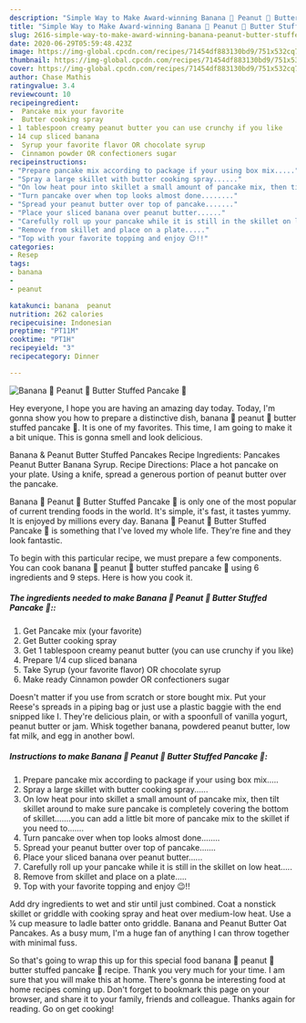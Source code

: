 ```yaml
---
description: "Simple Way to Make Award-winning Banana 🍌 Peanut 🥜 Butter Stuffed Pancake 🥞"
title: "Simple Way to Make Award-winning Banana 🍌 Peanut 🥜 Butter Stuffed Pancake 🥞"
slug: 2616-simple-way-to-make-award-winning-banana-peanut-butter-stuffed-pancake
date: 2020-06-29T05:59:48.423Z
image: https://img-global.cpcdn.com/recipes/71454df883130bd9/751x532cq70/banana-🍌-peanut-🥜-butter-stuffed-pancake-🥞-recipe-main-photo.jpg
thumbnail: https://img-global.cpcdn.com/recipes/71454df883130bd9/751x532cq70/banana-🍌-peanut-🥜-butter-stuffed-pancake-🥞-recipe-main-photo.jpg
cover: https://img-global.cpcdn.com/recipes/71454df883130bd9/751x532cq70/banana-🍌-peanut-🥜-butter-stuffed-pancake-🥞-recipe-main-photo.jpg
author: Chase Mathis
ratingvalue: 3.4
reviewcount: 10
recipeingredient:
-  Pancake mix your favorite
-  Butter cooking spray
- 1 tablespoon creamy peanut butter you can use crunchy if you like
- 14 cup sliced banana
-  Syrup your favorite flavor OR chocolate syrup
-  Cinnamon powder OR confectioners sugar
recipeinstructions:
- "Prepare pancake mix according to package if your using box mix....."
- "Spray a large skillet with butter cooking spray......"
- "On low heat pour into skillet a small amount of pancake mix, then tilt skillet around to make sure pancake is completely covering the bottom of skillet.......you can add a little bit more of pancake mix to the skillet if you need to......."
- "Turn pancake over when top looks almost done........"
- "Spread your peanut butter over top of pancake......."
- "Place your sliced banana over peanut butter......"
- "Carefully roll up your pancake while it is still in the skillet on low heat....."
- "Remove from skillet and place on a plate....."
- "Top with your favorite topping and enjoy 😉!!"
categories:
- Resep
tags:
- banana
- 
- peanut

katakunci: banana  peanut
nutrition: 262 calories
recipecuisine: Indonesian
preptime: "PT11M"
cooktime: "PT1H"
recipeyield: "3"
recipecategory: Dinner

---
```



![Banana 🍌 Peanut 🥜 Butter Stuffed Pancake 🥞](https://img-global.cpcdn.com/recipes/71454df883130bd9/751x532cq70/banana-🍌-peanut-🥜-butter-stuffed-pancake-🥞-recipe-main-photo.jpg)

Hey everyone, I hope you are having an amazing day today. Today, I'm gonna show you how to prepare a distinctive dish, banana 🍌 peanut 🥜 butter stuffed pancake 🥞. It is one of my favorites. This time, I am going to make it a bit unique. This is gonna smell and look delicious.

Banana &amp; Peanut Butter Stuffed Pancakes Recipe Ingredients: Pancakes Peanut Butter Banana Syrup. Recipe Directions: Place a hot pancake on your plate. Using a knife, spread a generous portion of peanut butter over the pancake.

Banana 🍌 Peanut 🥜 Butter Stuffed Pancake 🥞 is only one of the most popular of current trending foods in the world. It's simple, it's fast, it tastes yummy. It is enjoyed by millions every day. Banana 🍌 Peanut 🥜 Butter Stuffed Pancake 🥞 is something that I've loved my whole life. They're fine and they look fantastic.


To begin with this particular recipe, we must prepare a few components. You can cook banana 🍌 peanut 🥜 butter stuffed pancake 🥞 using 6 ingredients and 9 steps. Here is how you cook it.

##### The ingredients needed to make Banana 🍌 Peanut 🥜 Butter Stuffed Pancake 🥞::

1. Get  Pancake mix (your favorite)
1. Get  Butter cooking spray
1. Get 1 tablespoon creamy peanut butter (you can use crunchy if you like)
1. Prepare 1/4 cup sliced banana
1. Take  Syrup (your favorite flavor) OR chocolate syrup
1. Make ready  Cinnamon powder OR confectioners sugar


Doesn&#39;t matter if you use from scratch or store bought mix. Put your Reese&#39;s spreads in a piping bag or just use a plastic baggie with the end snipped like I. They&#39;re delicious plain, or with a spoonfull of vanilla yogurt, peanut butter or jam. Whisk together banana, powdered peanut butter, low fat milk, and egg in another bowl. 

##### Instructions to make Banana 🍌 Peanut 🥜 Butter Stuffed Pancake 🥞:

1. Prepare pancake mix according to package if your using box mix.....
1. Spray a large skillet with butter cooking spray......
1. On low heat pour into skillet a small amount of pancake mix, then tilt skillet around to make sure pancake is completely covering the bottom of skillet.......you can add a little bit more of pancake mix to the skillet if you need to.......
1. Turn pancake over when top looks almost done........
1. Spread your peanut butter over top of pancake.......
1. Place your sliced banana over peanut butter......
1. Carefully roll up your pancake while it is still in the skillet on low heat.....
1. Remove from skillet and place on a plate.....
1. Top with your favorite topping and enjoy 😉!!


Add dry ingredients to wet and stir until just combined. Coat a nonstick skillet or griddle with cooking spray and heat over medium-low heat. Use a ¼ cup measure to ladle batter onto griddle. Banana and Peanut Butter Oat Pancakes. As a busy mum, I&#39;m a huge fan of anything I can throw together with minimal fuss. 

So that's going to wrap this up for this special food banana 🍌 peanut 🥜 butter stuffed pancake 🥞 recipe. Thank you very much for your time. I am sure that you will make this at home. There's gonna be interesting food at home recipes coming up. Don't forget to bookmark this page on your browser, and share it to your family, friends and colleague. Thanks again for reading. Go on get cooking!

